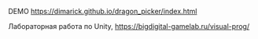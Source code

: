 DEMO https://dimarick.github.io/dragon_picker/index.html

Лабораторная работа по Unity, https://bigdigital-gamelab.ru/visual-prog/
